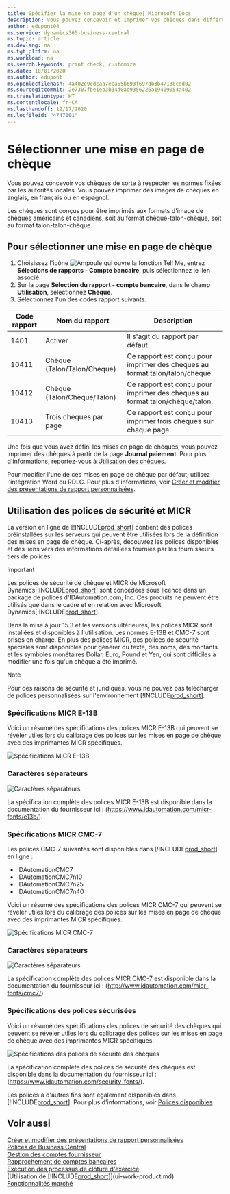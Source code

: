 ```yaml
---
title: Spécifier la mise en page d'un chèque| Microsoft Docs
description: Vous pouvez concevoir et imprimer vos chèques dans différents formats pour respecter des normes.
author: edupont04
ms.service: dynamics365-business-central
ms.topic: article
ms.devlang: na
ms.tgt_pltfrm: na
ms.workload: na
ms.search.keywords: print check, customize
ms.date: 10/01/2020
ms.author: edupont
ms.openlocfilehash: 4a402e9cdcaa7eea55b693f697db3b47138cdd02
ms.sourcegitcommit: 2e7307fbe1eb3b34d0ad9356226a19409054a402
ms.translationtype: HT
ms.contentlocale: fr-CA
ms.lasthandoff: 12/17/2020
ms.locfileid: "4747001"
---
```

# <a name="select-a-check-layout"></a>Sélectionner une mise en page de chèque
Vous pouvez concevoir vos chèques de sorte à respecter les normes fixées par les autorités locales. Vous pouvez imprimer des images de chèques en anglais, en français ou en espagnol.

Les chèques sont conçus pour être imprimés aux formats d'image de chèques américains et canadiens, soit au format chèque-talon-chèque, soit au format talon-talon-chèque.

## <a name="to-select-a-check-layout"></a>Pour sélectionner une mise en page de chèque
1. Choisissez l'icône ![Ampoule qui ouvre la fonction Tell Me](media/ui-search/search_small.png "Dites-moi ce que vous voulez faire"), entrez **Sélections de rapports - Compte bancaire**, puis sélectionnez le lien associé.
2. Sur la page **Sélection du rapport - compte bancaire**, dans le champ **Utilisation**, sélectionnez **Chèque**.
3. Sélectionnez l'un des codes rapport suivants.

| Code rapport | Nom du rapport | Description |
| --- | --- | --- |
| 1401 |Activer |Il s'agit du rapport par défaut. |
| 10411 |Chèque (Talon/Talon/Chèque) |Ce rapport est conçu pour imprimer des chèques au format talon/talon/chèque. |
| 10412 |Chèque (Talon/Chèque/Talon) |Ce rapport est conçu pour imprimer des chèques au format talon/chèque/talon. |
| 10413 |Trois chèques par page |Ce rapport est conçu pour imprimer trois chèques sur chaque page. |

Une fois que vous avez défini les mises en page de chèques, vous pouvez imprimer des chèques à partir de la page **Journal paiement**. Pour plus d'informations, reportez-vous à [Utilisation des chèques](payables-how-work-checks.md).

Pour modifier l'une de ces mises en page de chèque par défaut, utilisez l'intégration Word ou RDLC. Pour plus d'informations, voir [Créer et modifier des présentations de rapport personnalisées](ui-how-create-custom-report-layout.md).

## <a name="using-micr-and-security-fonts"></a>Utilisation des polices de sécurité et MICR
La version en ligne de [!INCLUDE[prod_short](includes/prod_short.md)] contient des polices préinstallées sur les serveurs qui peuvent être utilisées lors de la définition des mises en page de chèque. Ci-après, découvrez les polices disponibles et des liens vers des informations détaillées fournies par les fournisseurs tiers de polices.

> [!Important]
> Les polices de sécurité de chèque et MICR de Microsoft Dynamics[!INCLUDE[prod_short](includes/prod_short.md)] sont concédées sous licence dans un package de polices d'IDAutomation.com, Inc. Ces produits ne peuvent être utilisés que dans le cadre et en relation avec Microsoft Dynamics[!INCLUDE[prod_short](includes/prod_short.md)].

Dans la mise à jour 15.3 et les versions ultérieures, les polices MICR sont installées et disponibles à l'utilisation. Les normes E-13B et CMC-7 sont prises en charge. En plus des polices MICR, des polices de sécurité spéciales sont disponibles pour générer du texte, des noms, des montants et les symboles monétaires Dollar, Euro, Pound et Yen, qui sont difficiles à modifier une fois qu'un chèque a été imprimé.

> [!NOTE]
> Pour des raisons de sécurité et juridiques, vous ne pouvez pas télécharger de polices personnalisées sur l'environnement [!INCLUDE[prod_short](includes/prod_short.md)].

### <a name="micr-e-13b-specifications"></a>Spécifications MICR E-13B
Voici un résumé des spécifications des polices MICR E-13B qui peuvent se révéler utiles lors du calibrage des polices sur les mises en page de chèque avec des imprimantes MICR spécifiques.

![Spécifications MICR E-13B](media/font_MICR_E-13B_Specifications.png "Spécifications MICR E-13B")

### <a name="delimiter-characters"></a>Caractères séparateurs
![Caractères séparateurs](media/font-micr-letters.png "Caractères séparateurs")

La spécification complète des polices MICR E-13B est disponible dans la documentation du fournisseur ici : (https://www.idautomation.com/micr-fonts/e13b/).

### <a name="micr-cmc-7-specifications"></a>Spécifications MICR CMC-7
Les polices CMC-7 suivantes sont disponibles dans [!INCLUDE[prod_short](includes/prod_short.md)] en ligne :

- IDAutomationCMC7
- IDAutomationCMC7n10
- IDAutomationCMC7n25
-   IDAutomationCMC7n40

Voici un résumé des spécifications des polices MICR CMC-7 qui peuvent se révéler utiles lors du calibrage des polices sur les mises en page de chèque avec des imprimantes MICR spécifiques.

![Spécifications MICR CMC-7](media/font_MICR_CMC-7_Specifications.png "Spécifications MICR CMC-7")

### <a name="delimiter-characters"></a>Caractères séparateurs
![Caractères séparateurs](media/font-cmc7-letters.png "Caractères séparateurs")

La spécification complète des polices MICR CMC-7 est disponible dans la documentation du fournisseur ici : (http://www.idautomation.com/micr-fonts/cmc7/).

### <a name="secure-font-specifications"></a>Spécifications des polices sécurisées
Voici un résumé des spécifications des polices de sécurité des chèques qui peuvent se révéler utiles lors du calibrage des polices sur les mises en page de chèque avec des imprimantes MICR spécifiques.

![Spécifications des polices de sécurité des chèques](media/font_check-security-font_Specifications.png "Spécifications des polices de sécurité des chèques")

La spécification complète des polices de sécurité des chèques est disponible dans la documentation du fournisseur ici : (https://www.idautomation.com/security-fonts/).

Les polices à d'autres fins sont également disponibles dans [!INCLUDE[prod_short](includes/prod_short.md)]. Pour plus d'informations, voir [Polices disponibles](ui-fonts.md)

## <a name="see-also"></a>Voir aussi
[Créer et modifier des présentations de rapport personnalisées](ui-how-create-custom-report-layout.md)  
[Polices de Business Central](ui-fonts.md)  
[Gestion des comptes fournisseur](payables-manage-payables.md)  
[Rapprochement de comptes bancaires](bank-manage-bank-accounts.md)   
[Exécution des processus de clôture d'exercice](year-how-complete-period-end-processes.md)  
[Utilisation de [!INCLUDE[prod_short](includes/prod_short.md)]](ui-work-product.md)  
[Fonctionnalités marché](ui-across-business-areas.md)
